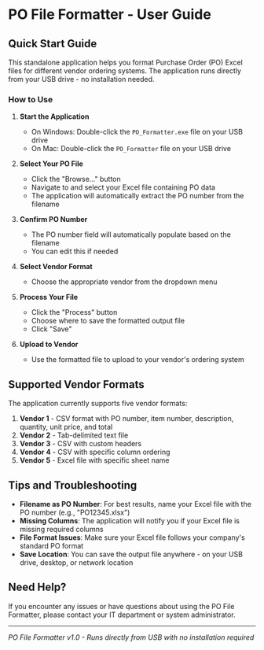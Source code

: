 # PO File Formatter - User Guide

## Quick Start Guide

This standalone application helps you format Purchase Order (PO) Excel files for different vendor ordering systems. The application runs directly from your USB drive - no installation needed.

### How to Use

1. **Start the Application**
   - On Windows: Double-click the `PO_Formatter.exe` file on your USB drive
   - On Mac: Double-click the `PO_Formatter` file on your USB drive

2. **Select Your PO File**
   - Click the "Browse..." button
   - Navigate to and select your Excel file containing PO data
   - The application will automatically extract the PO number from the filename

3. **Confirm PO Number**
   - The PO number field will automatically populate based on the filename
   - You can edit this if needed

4. **Select Vendor Format**
   - Choose the appropriate vendor from the dropdown menu

5. **Process Your File**
   - Click the "Process" button
   - Choose where to save the formatted output file
   - Click "Save"

6. **Upload to Vendor**
   - Use the formatted file to upload to your vendor's ordering system

## Supported Vendor Formats

The application currently supports five vendor formats:

1. **Vendor 1** - CSV format with PO number, item number, description, quantity, unit price, and total
2. **Vendor 2** - Tab-delimited text file
3. **Vendor 3** - CSV with custom headers
4. **Vendor 4** - CSV with specific column ordering
5. **Vendor 5** - Excel file with specific sheet name

## Tips and Troubleshooting

- **Filename as PO Number**: For best results, name your Excel file with the PO number (e.g., "PO12345.xlsx")
- **Missing Columns**: The application will notify you if your Excel file is missing required columns
- **File Format Issues**: Make sure your Excel file follows your company's standard PO format
- **Save Location**: You can save the output file anywhere - on your USB drive, desktop, or network location

## Need Help?

If you encounter any issues or have questions about using the PO File Formatter, please contact your IT department or system administrator.

---

*PO File Formatter v1.0 - Runs directly from USB with no installation required* 
